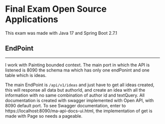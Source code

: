 # Final Exam Open Source Applications

This exam was made with Java 17 and Spring Boot 2.7.1

## EndPoint
------
I work with Painting bounded context. The main port in which the API is listened is 8090 the schema ma which has only one endPonint and one table which is ideas.

The main EndPoint is ```/api/v1/ideas``` and just have to get all ideas created, this will response all data but authorId, and create an idea with all the information with no same combination of author id and textQuery. All documentation is created with swagger implemented with Open API, with 8090 default port.
To see Swagger documentation, enter to https://localhost:8090/ma-api-docs-ui.html, the implementation of get is made with Page so needs a pageable.